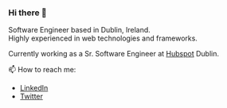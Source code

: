 ### Hi there 👋

Software Engineer based in Dublin, Ireland. <br />
Highly experienced in web technologies and frameworks.

Currently working as a Sr. Software Engineer at [Hubspot](https://github.com/HubSpot) Dublin.

📫  How to reach me:
- [LinkedIn](https://www.linkedin.com/in/williamlepinski/)
- [Twitter](https://twitter.com/lepinski)
